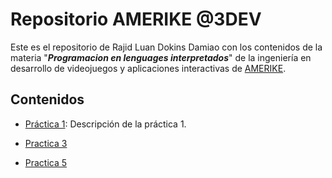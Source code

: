 # Repositorio AMERIKE @3DEV

Este es el repositorio de Rajid Luan Dokins Damiao con los contenidos de la materia "_**Programacion en lenguages interpretados**_" de la ingeniería en desarrollo de videojuegos y aplicaciones interactivas de [AMERIKE](https://amerike.edu.mx).

## Contenidos

- [Práctica 1](Practica-1.md): Descripción de la práctica 1.

- [Practica 3](https://github.com/RJDdd/Main.git)

- [Practica 5](practica-5.md)